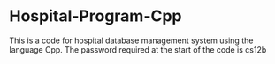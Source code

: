 # Hospital-Program-Cpp
This is a code for hospital database management system using the language Cpp.
The password required at the start of the code is cs12b
